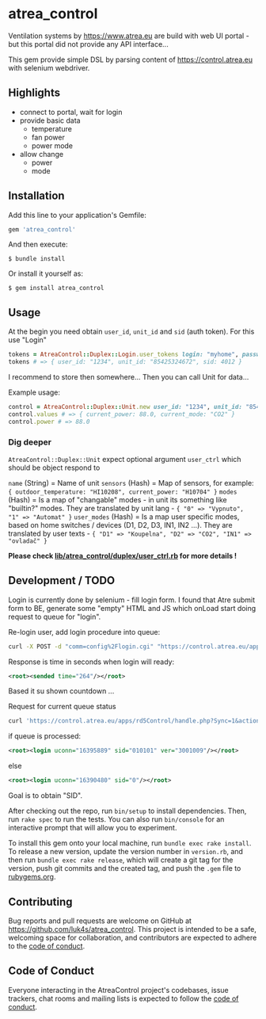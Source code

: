 # atrea_control
Ventilation systems by https://www.atrea.eu are build with web UI portal - but this portal did not provide any API interface...

This gem provide simple DSL by parsing content of https://control.atrea.eu with selenium webdriver.

## Highlights

* connect to portal, wait for login
* provide basic data
  * temperature
  * fan power
  * power mode
* allow change
  * power
  * mode

## Installation

Add this line to your application's Gemfile:

```ruby
gem 'atrea_control'
```

And then execute:

    $ bundle install

Or install it yourself as:

    $ gem install atrea_control

## Usage

At the begin you need obtain `user_id`, `unit_id` and `sid` (auth token). For this use "Login"
```ruby
tokens = AtreaControl::Duplex::Login.user_tokens login: "myhome", password: "sup3r-S3CR3T-kocicka"
tokens # => { user_id: "1234", unit_id: "85425324672", sid: 4012 }
```
I recommend to store then somewhere... 
Then you can call Unit for data...

Example usage:
```ruby
control = AtreaControl::Duplex::Unit.new user_id: "1234", unit_id: "85425324672", sid: 4012
control.values # => { current_power: 88.0, current_mode: "CO2" }
control.power # => 88.0 
```
### Dig deeper
`AtreaControl::Duplex::Unit` expect optional argument `user_ctrl` which should be object respond to 

`name` (String) = Name of unit
`sensors` (Hash) = Map of sensors, for example: `{ outdoor_temperature: "HI10208", current_power: "H10704" }`
`modes` (Hash) = Is a map of "changable" modes - in unit its something like "builtin?" modes. They are translated by unit lang - `{ "0" => "Vypnuto", "1" => "Automat" }` 
`user_modes` (Hash) = Is a map user specific modes, based on home switches / devices (D1, D2, D3, IN1, IN2 ...). They are translated by user texts - `{ "D1" => "Koupelna", "D2" => "CO2", "IN1" => "ovladač" }`

__Please check [lib/atrea_control/duplex/user_ctrl.rb](./lib/atrea_control/duplex/user_ctrl.rb) for more details !__

## Development / TODO
Login is currently done by selenium - fill login form. 
I found that Atre submit form to BE, generate some "empty" HTML and JS which onLoad start doing request to queue for "login".

Re-login user, add login procedure into queue:
```bash
curl -X POST -d "comm=config%2Flogin.cgi" "https://control.atrea.eu/apps/rd5Control/handle.php?action=unitLogin&user=XXXX&unit=NNNNNNN&table=userUnits&idPwd=YYYYYYY&NFP"
```
Response is time in seconds when login will ready:
```xml
<root><sended time="264"/></root>
```
Based it su shown countdown ...


Request for current queue status
```bash
curl 'https://control.atrea.eu/apps/rd5Control/handle.php?Sync=1&action=unitQuery&query=loged&user=XXXX&unit=NNNNNNN'
```
if queue is processed:
```xml
<root><login uconn="16395889" sid="010101" ver="3001009"/></root>
```
else
```xml
<root><login uconn="16390480" sid="0"/></root>
```

Goal is to obtain "SID".

After checking out the repo, run `bin/setup` to install dependencies. Then, run `rake spec` to run the tests. You can also run `bin/console` for an interactive prompt that will allow you to experiment.

To install this gem onto your local machine, run `bundle exec rake install`. To release a new version, update the version number in `version.rb`, and then run `bundle exec rake release`, which will create a git tag for the version, push git commits and the created tag, and push the `.gem` file to [rubygems.org](https://rubygems.org).

## Contributing

Bug reports and pull requests are welcome on GitHub at https://github.com/luk4s/atrea_control. This project is intended to be a safe, welcoming space for collaboration, and contributors are expected to adhere to the [code of conduct](https://github.com/luk4s/atrea_control/blob/master/CODE_OF_CONDUCT.md).

## Code of Conduct

Everyone interacting in the AtreaControl project's codebases, issue trackers, chat rooms and mailing lists is expected to follow the [code of conduct](https://github.com/luk4s/atrea_control/blob/master/CODE_OF_CONDUCT.md).
